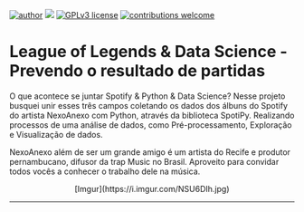 [![author](https://img.shields.io/badge/author-LuisVinicius-red.svg)](https://www.linkedin.com/in/luislauriano/) [![](https://img.shields.io/badge/python-3.7+-blue.svg)](https://www.python.org/downloads/release/python-365/) [![GPLv3 license](https://img.shields.io/badge/License-GPLv3-blue.svg)](http://perso.crans.org/besson/LICENSE.html) [![contributions welcome](https://img.shields.io/badge/contributions-welcome-brightgreen.svg?style=flat)](https://github.com/luislauriano/data_science)

# League of Legends & Data Science - Prevendo o resultado de partidas

O que acontece se juntar Spotify & Python & Data Science?
Nesse projeto busquei unir esses três campos coletando os dados dos álbuns do Spotify do artista NexoAnexo com Python, através da biblioteca SpotiPy. Realizando processos de uma análise de dados, como Pré-processamento, Exploração e Visualização de dados. 

NexoAnexo além de ser um grande amigo é um artista do Recife e produtor pernambucano, difusor da trap Music no Brasil. Aproveito para convidar todos vocês a conhecer o trabalho dele na música.

<p align="center">
  [Imgur](https://i.imgur.com/NSU6DIh.jpg)
</p>

---

